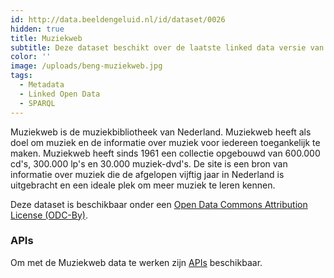 ```yaml
---
id: http://data.beeldengeluid.nl/id/dataset/0026
hidden: true
title: Muziekweb
subtitle: Deze dataset beschikt over de laatste linked data versie van het muziekweb. Hier vind je een linked data view waarin alle albums van het muziekweb zijn weergegeven.
color: ''
image: /uploads/beng-muziekweb.jpg
tags:
  - Metadata
  - Linked Open Data
  - SPARQL
---
```


Muziekweb is de muziekbibliotheek van Nederland. Muziekweb heeft als doel om muziek en de informatie over muziek voor iedereen toegankelijk te maken. Muziekweb heeft sinds 1961 een collectie opgebouwd van 600.000 cd's, 300.000 lp's en 30.000 muziek-dvd's. De site is een bron van informatie over muziek die de afgelopen vijftig jaar in Nederland is uitgebracht en een ideale plek om meer muziek te leren kennen.

Deze dataset is beschikbaar onder een [Open Data Commons Attribution License (ODC-By)](https://opendatacommons.org/licenses/by/).

### APIs

Om met de Muziekweb data te werken zijn [APIs](/nl/apis/muziekweb) beschikbaar.
